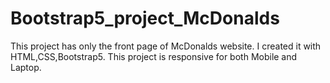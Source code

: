 # Bootstrap5_project_McDonalds
This project has only the front page of McDonalds website. I created it with HTML,CSS,Bootstrap5. This project is responsive for both Mobile and Laptop.
